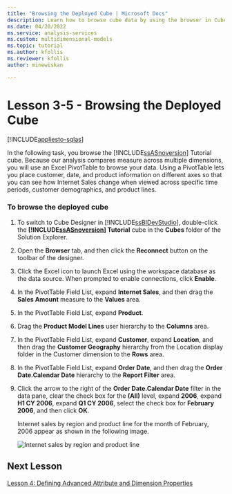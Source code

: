 ```yaml
---
title: "Browsing the Deployed Cube | Microsoft Docs"
description: Learn how to browse cube data by using the browser in Cube Designer for an Analysis Services project.
ms.date: 04/20/2022
ms.service: analysis-services
ms.custom: multidimensional-models
ms.topic: tutorial
ms.author: kfollis
ms.reviewer: kfollis
author: minewiskan

---
```

# Lesson 3-5 - Browsing the Deployed Cube
[!INCLUDE[appliesto-sqlas](../includes/appliesto-sqlas.md)]

In the following task, you browse the [!INCLUDE[ssASnoversion](../includes/ssasnoversion-md.md)] Tutorial cube. Because our analysis compares measure across multiple dimensions, you will use an Excel PivotTable to browse your data. Using a PivotTable lets you place customer, date, and product information on different axes so that you can see how Internet Sales change when viewed across specific time periods, customer demographics, and product lines.  
  
### To browse the deployed cube  
  
1.  To switch to Cube Designer in [!INCLUDE[ssBIDevStudio](../includes/ssbidevstudio-md.md)], double-click the **[!INCLUDE[ssASnoversion](../includes/ssasnoversion-md.md)] Tutorial** cube in the **Cubes** folder of the Solution Explorer.  
  
2.  Open the **Browser** tab, and then click the **Reconnect** button on the toolbar of the designer.  
  
3.  Click the Excel icon to launch Excel using the workspace database as the data source. When prompted to enable connections, click **Enable**.  
  
4.  In the PivotTable Field List, expand **Internet Sales**, and then drag the **Sales Amount** measure to the **Values** area.  
  
5.  In the PivotTable Field List, expand **Product**.  
  
6.  Drag the **Product Model Lines** user hierarchy to the **Columns** area.  
  
7.  In the PivotTable Field List, expand **Customer**, expand **Location**, and then drag the **Customer Geography** hierarchy from the Location display folder in the Customer dimension to the **Rows** area.  
  
8.  In the PivotTable Field List, expand **Order Date**, and then drag the **Order Date.Calendar Date** hierarchy to the **Report Filter** area.  
  
9. Click the arrow to the right of the **Order Date.Calendar Date** filter in the data pane, clear the check box for the **(All)** level, expand **2006**, expand **H1 CY 2006**, expand **Q1 CY 2006**, select the check box for **February 2006**, and then click **OK**.  
  
    Internet sales by region and product line for the month of February, 2006 appear as shown in the following image.  
  
    ![Internet sales by region and product line](../media/l3-cube-browser-finish.png "Internet sales by region and product line")  
  
## Next Lesson  
[Lesson 4: Defining Advanced Attribute and Dimension Properties](lesson-4-defining-advanced-attribute-and-dimension-properties.md)  
  
  
  
